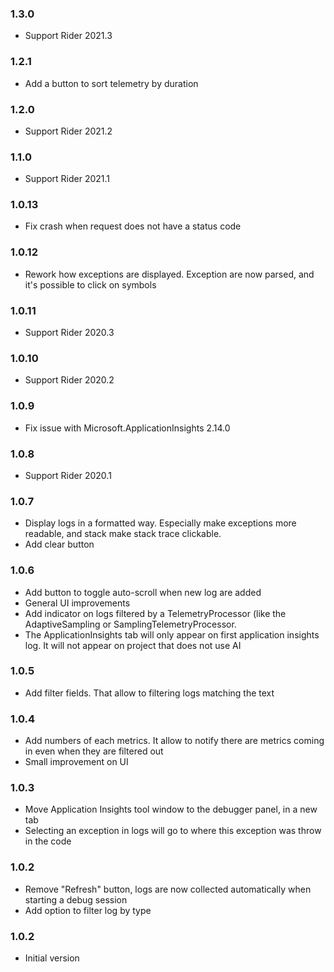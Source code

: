### 1.3.0

* Support Rider 2021.3

### 1.2.1

* Add a button to sort telemetry by duration

### 1.2.0

* Support Rider 2021.2

### 1.1.0 

* Support Rider 2021.1

### 1.0.13

* Fix crash when request does not have a status code

### 1.0.12

* Rework how exceptions are displayed. Exception are now parsed, and it's possible to click on symbols

### 1.0.11

* Support Rider 2020.3

### 1.0.10

* Support Rider 2020.2

### 1.0.9

* Fix issue with Microsoft.ApplicationInsights 2.14.0

### 1.0.8

* Support Rider 2020.1

### 1.0.7

* Display logs in a formatted way. Especially make exceptions more readable, and stack make stack trace clickable.
* Add clear button

### 1.0.6

* Add button to toggle auto-scroll when new log are added
* General UI improvements
* Add indicator on logs filtered by a TelemetryProcessor (like the AdaptiveSampling or SamplingTelemetryProcessor.
* The ApplicationInsights tab will only appear on first application insights log. It will not appear on project that does not use AI

### 1.0.5

* Add filter fields. That allow to filtering logs matching the text

### 1.0.4

* Add numbers of each metrics. It allow to notify there are metrics coming in even when they are filtered out
* Small improvement on UI

### 1.0.3

* Move Application Insights tool window to the debugger panel, in a new tab
* Selecting an exception in logs will go to where this exception was throw in the code

### 1.0.2

* Remove "Refresh" button, logs are now collected automatically when starting a debug session
* Add option to filter log by type

### 1.0.2

* Initial version
